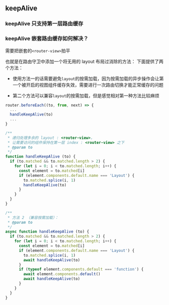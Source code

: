 ## keepAlive
### keepAlive 只支持第一层路由缓存
### keepAlive 嵌套路由缓存如何解决？
需要把嵌套的```<router-view>```拍平

也就是在路由守卫中添加一个将无用的 layout 布局过消除的方法：
下面提供了两个方法：
- 使用方法一的话需要避免```layout```的按需加载，因为按需加载的异步操作会让第一个被开启的视图组件缓存失效，需要进行一次路由切换才能正常缓存的问题

- 第二个方法可以兼容```layout```的按需加载，但是感觉相对第一种方法比较麻烦
```js
router.beforeEach((to, from, next) => {
  ...
  handleKeepAlive(to)
  ...
}

/**
 * 递归处理多余的 layout : <router-view>，
 * 让需要访问的组件保持在第一层 index : <router-view> 之下
 * @param to
 */
function handleKeepAlive (to) {
  if (to.matched && to.matched.length > 2) {
    for (let i = 0; i < to.matched.length; i++) {
      const element = to.matched[i]
      if (element.components.default.name === 'Layout') {
        to.matched.splice(i, 1)
        handleKeepAlive(to)
      }
    }
  }
}

/**
 * 方法 2 （兼容按需加载）：
 * @param to
 */
async function handleKeepAlive (to) {
  if (to.matched && to.matched.length > 2) {
    for (let i = 0; i < to.matched.length; i++) {
      const element = to.matched[i]
      if (element.components.default.name === 'Layout') {
        to.matched.splice(i, 1)
        await handleKeepAlive(to)
      }
      if (typeof element.components.default === 'function') {
        await element.components.default()
        await handleKeepAlive(to)
      }
    }
  }
}
```

